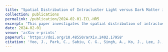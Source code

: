 ```yaml
---
title: "Spatial Distribution of Intracluster Light versus Dark Matter in Horizon Run 5"
collection: publications
permalink: /publication/2024-02-01-ICL-HR5
excerpt: 'This paper investigates the spatial distribution of intracluster light versus dark matter in Horizon Run 5.'
date: 2024-02-01
venue: 'arXiv e-prints'
paperurl: 'https://doi.org/10.48550/arXiv.2402.17958'
citation: 'Yoo, J., Park, C., Sabiu, C. G., Singh, A., Ko, J., Lee, J., Pichon, C., Jee, M. J., Gibson, B. K., Snaith, O., Kim, J., Shin, J., Kim, Y., & Kim, H. (2024). "Spatial Distribution of Intracluster Light versus Dark Matter in Horizon Run 5." <i>arXiv e-prints</i>. arXiv:2402.17958. [DOI](https://doi.org/10.48550/arXiv.2402.17958)'
---
```

